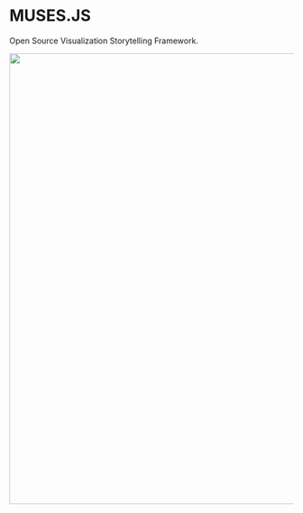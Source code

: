 # MUSES.JS

Open Source Visualization Storytelling Framework.

<image src="https://gw.alipayobjects.com/mdn/rms_d314dd/afts/img/A*DXJnR6VBDp4AAAAAAAAAAABkARQnAQ" width = "800">